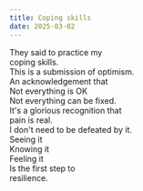 ```yaml
---
title: Coping skills
date: 2025-03-02
---
```

They said to practice my  
coping skills.  
This is a submission of optimism.  
An acknowledgement that  
Not everything is OK  
Not everything can be fixed.  
It's a glorious recognition that  
pain is real.  
I don't need to be defeated by it.  
Seeing it  
Knowing it  
Feeling it  
Is the first step to  
resilience.
